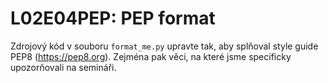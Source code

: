 # L02E04PEP: PEP format
Zdrojový kód v souboru `format_me.py` upravte tak, aby splňoval style guide PEP8 (https://pep8.org). Zejména pak věci, na které jsme specificky upozorňovali na semináři.
